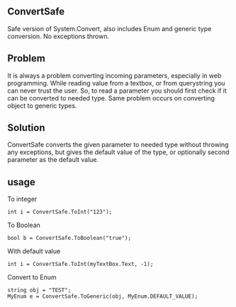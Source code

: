 ## ConvertSafe

Safe version of System.Convert, also includes Enum and generic type conversion. 
No exceptions thrown.

## Problem
It is always a problem converting incoming parameters, especially in web programming. 
While reading value from a textbox, or from querystring you can never trust the user. 
So, to read a parameter you should first check if it can be converted to needed type. 
Same problem occurs on converting object to generic types.

## Solution
ConvertSafe converts the given parameter to needed type without throwing any exceptions, but gives the default value
of the type, or optionally second parameter as the default value.

## usage

To integer
```
int i = ConvertSafe.ToInt("123");
```

To Boolean
```
bool b = ConvertSafe.ToBoolean("true");
```

With default value
```
int i = ConvertSafe.ToInt(myTextBox.Text, -1);
```

Convert to Enum
```
string obj = "TEST";
MyEnum e = ConvertSafe.ToGeneric(obj, MyEnum.DEFAULT_VALUE);
```

